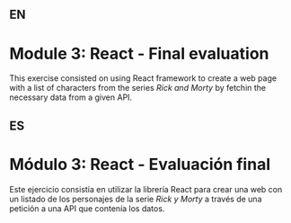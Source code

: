 ## EN
# Module 3: React - Final evaluation

This exercise consisted on using React framework to create a web page with a list of characters from the series *Rick and Morty* by fetchin the necessary data from a given API.

## ES 
# Módulo 3: React - Evaluación final

Este ejercicio consistía en utilizar la librería React para crear una web con un listado de los personajes de la serie *Rick y Morty* a través de una petición a una API que contenía los datos.